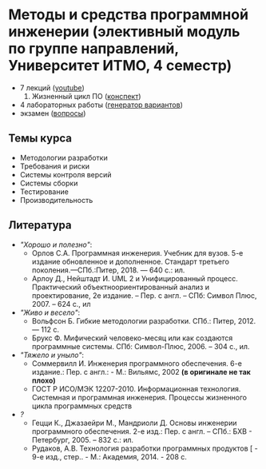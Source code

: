 # Методы и средства программной инженерии (элективный модуль по группе направлений, Университет ИТМО, 4 семестр)

* 7 лекций ([youtube](https://www.youtube.com/playlist?list=PLBWafxh1dFuykoWaAt7HiMOGgWXRvAN5V))
  1. Жизненный цикл ПО ([конспект](lecture-notes/lecture-1/notes.md))
* 4 лабораторных работы ([генератор вариантов](https://se.ifmo.ru/courses/software-engineering-basics))
* экзамен ([вопросы](exam-questions.md))

## Темы курса
* Методологии разработки
* Требования и риски
* Системы контроля версий
* Системы сборки
* Тестирование
* Производительность

## Литература

* *"Хорошо и полезно"*:
  * Орлов С.А. Программная инженерия. Учебник для вузов. 5-е издание обновленное и дополненное. Стандарт третьего поколения.—СПб.:Питер, 2018. — 640 с.: ил.
  * Арлоу Д., Нейштадт И. UML 2 и Унифицированный процесс. Практический объектноориентированный анализ и проектирование, 2е издание. – Пер. с англ. – СПб: Символ Плюс, 2007. – 624 с., ил
* *"Живо и весело"*:
  * Вольфсон Б. Гибкие методологии разработки. СПб.: Питер, 2012. — 112 с.
  * Брукс Ф. Мифический человеко-месяц или как создаются программные системы. СПб: Символ-Плюс, 2006. – 304 с., ил.
* *"Тяжело и уныло"*:
  * Соммервилл И. Инженерия программного обеспечения. 6-е издание.: Пер. с англ.: - М.: Вильямс, 2002 **(в оригинале не так плохо)**
  * ГОСТ Р ИСО/МЭК 12207-2010. Информационная технология. Системная и программная инженерия. Процессы жизненного цикла программных средств
* *?*
  * Гецци К., Джазаейри М., Мандриоли Д. Основы инженерии программного обеспечения. 2-е изд.: Пер. с англ. – СПб.: БХВ - Петербург, 2005. – 832 с.: ил.
  * Рудаков, А.В. Технология разработки программных продуктов [ - 9-е изд., стер.. - М.: Академия, 2014. - 208 с.
